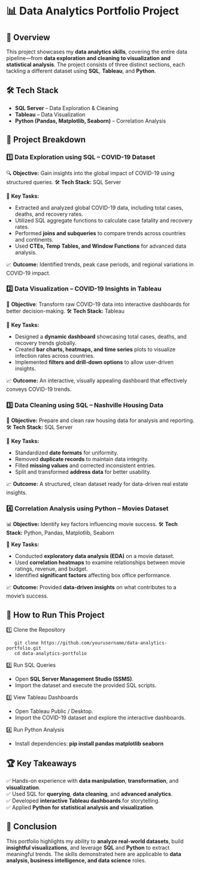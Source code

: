 # 📊 **Data Analytics Portfolio Project**

## 📌 Overview

This project showcases my **data analytics skills**, covering the entire data pipeline—from **data exploration and cleaning to visualization and statistical analysis**. The project consists of three distinct sections, each tackling a different dataset using **SQL**, **Tableau**, and **Python**.

## 🛠 Tech Stack

- **SQL Server** – Data Exploration & Cleaning
- **Tableau** – Data Visualization
- **Python (Pandas, Matplotlib, Seaborn)** – Correlation Analysis

## 📂 Project Breakdown

### 1️⃣ Data Exploration using SQL – COVID-19 Dataset

🔍 **Objective:** Gain insights into the global impact of COVID-19 using structured queries.
🛠 **Tech Stack:** SQL Server

📌 **Key Tasks:**
- Extracted and analyzed global COVID-19 data, including total cases, deaths, and recovery rates.
- Utilized SQL aggregate functions to calculate case fatality and recovery rates.
- Performed **joins and subqueries** to compare trends across countries and continents.
- Used **CTEs, Temp Tables, and Window Functions** for advanced data analysis.

📈 **Outcome:** Identified trends, peak case periods, and regional variations in COVID-19 impact.

### 2️⃣ Data Visualization – COVID-19 Insights in Tableau
🎨 **Objective**: Transform raw COVID-19 data into interactive dashboards for better decision-making.
🛠 **Tech Stack:** Tableau

📌 **Key Tasks:**
- Designed a **dynamic dashboard** showcasing total cases, deaths, and recovery trends globally.
- Created **bar charts, heatmaps, and time series** plots to visualize infection rates across countries.
- Implemented **filters and drill-down options** to allow user-driven insights.

📈 **Outcome:** An interactive, visually appealing dashboard that effectively conveys COVID-19 trends.

### 3️⃣ Data Cleaning using SQL – Nashville Housing Data
🧼 **Objective:** Prepare and clean raw housing data for analysis and reporting.
🛠 **Tech Stack:** SQL Server

📌 **Key Tasks:**
- Standardized **date formats** for uniformity.
- Removed **duplicate records** to maintain data integrity.
- Filled **missing values** and corrected inconsistent entries.
- Split and transformed **address data** for better usability.

📈 **Outcome:** A structured, clean dataset ready for data-driven real estate insights.

### 4️⃣ Correlation Analysis using Python – Movies Dataset
📊 **Objective:** Identify key factors influencing movie success.
🛠 **Tech Stack:** Python, Pandas, Matplotlib, Seaborn

📌 **Key Tasks:**
- Conducted **exploratory data analysis (EDA)** on a movie dataset.
- Used **correlation heatmaps** to examine relationships between movie ratings, revenue, and budget.
- Identified **significant factors** affecting box office performance.

📈 **Outcome:** Provided **data-driven insights** on what contributes to a movie’s success.

## 🚀 How to Run This Project

1️⃣ Clone the Repository
```
   git clone https://github.com/yourusername/data-analytics-portfolio.git
   cd data-analytics-portfolio
```
2️⃣ Run SQL Queries
- Open **SQL Server Management Studio (SSMS)**.
- Import the dataset and execute the provided SQL scripts.

3️⃣ View Tableau Dashboards
- Open Tableau Public / Desktop.
- Import the COVID-19 dataset and explore the interactive dashboards.

4️⃣ Run Python Analysis
- Install dependencies:
  **pip install pandas matplotlib seaborn**

## 🏆 Key Takeaways

✅ Hands-on experience with **data manipulation**, **transformation**, and **visualization**. <br>
✅ Used SQL for **querying**, **data cleaning**, and **advanced analytics**. <br>
✅ Developed **interactive Tableau dashboards** for storytelling. <br>
✅ Applied **Python for statistical analysis and visualization**. <br>

## 📜 Conclusion

This portfolio highlights my ability to **analyze real-world datasets**, build **insightful visualizations**, and leverage **SQL** and **Python** to extract meaningful trends. The skills demonstrated here are applicable to **data analysis, business intelligence, and data science** roles.
